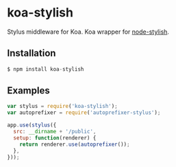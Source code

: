 # koa-stylish

Stylus middleware for Koa. Koa wrapper for [node-stylish](https://github.com/marcello3d/node-stylish).

## Installation

```js
$ npm install koa-stylish
```

## Examples

```js
var stylus = require('koa-stylish');
var autoprefixer = require('autoprefixer-stylus');

app.use(stylus({
  src: __dirname + '/public',
  setup: function(renderer) {
    return renderer.use(autoprefixer());
  },
}));
```
